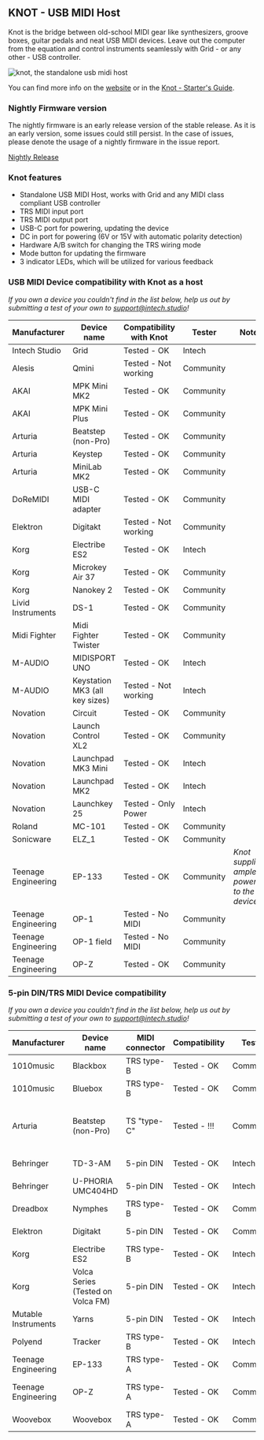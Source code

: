 ## KNOT - USB MIDI Host

Knot is the bridge between old-school MIDI gear like synthesizers, groove boxes, guitar pedals and neat USB MIDI devices. Leave out the computer from the equation and control instruments seamlessly with Grid - or any other - USB controller.

![knot, the standalone usb midi host](https://storage.googleapis.com/intechstudio-storage/knot_usb_midi_host-1.png)

You can find more info on the [website](https://intech.studio/shop/knot) or in the [Knot - Starter's Guide](https://docs.intech.studio/guides/guide/knot-start).


### Nightly Firmware version

The nightly firmware is an early release version of the stable release. As it is an early version, some issues could still persist. In the case of issues, please denote the usage of a nightly firmware in the issue report.

[Nightly Release](https://github.com/intechstudio/knot/raw/preview/Preview/Firmware/knot_esp32_nightly.uf2)

### Knot features

- Standalone USB MIDI Host, works with Grid and any MIDI class compliant USB controller
- TRS MIDI input port
- TRS MIDI output port
- USB-C port for powering, updating the device
- DC in port for powering (6V or 15V with automatic polarity detection)
- Hardware A/B switch for changing the TRS wiring mode
- Mode button for updating the firmware
- 3 indicator LEDs, which will be utilized for various feedback



### USB MIDI Device compatibility with Knot as a host

*If you own a device you couldn't find in the list below, help us out by submitting a test of your own to support@intech.studio!*

| Manufacturer | Device name | Compatibility with Knot | Tester | Note |
| ---- | ---- | ---- | ---- | --- |
|    Intech Studio  |   Grid         | Tested - OK | Intech | |
|    Alesis  | Qmini  |  Tested - Not working | Community | |
|    AKAI  | MPK Mini MK2  |  Tested - OK | Community | |
|    AKAI  | MPK Mini Plus  |  Tested - OK | Community | |
|    Arturia  | Beatstep (non-Pro)  |  Tested - OK | Community | |
|    Arturia  | Keystep  |  Tested - OK | Community | |
|    Arturia  | MiniLab MK2   |  Tested - OK | Community | |
|    DoReMIDI  | USB-C MIDI adapter  |  Tested - OK | Community | |
|    Elektron  | Digitakt |  Tested - Not working | Community | |
|    Korg  | Electribe ES2  |  Tested - OK | Intech | |
|    Korg  | Microkey Air 37  |  Tested - OK | Community | |
|    Korg  | Nanokey 2  |  Tested - OK | Community | |
|    Livid Instruments  | DS-1  |  Tested - OK | Community | |
|    Midi Fighter  | Midi Fighter Twister  |  Tested - OK | Community | |
|    M-AUDIO  |   MIDISPORT UNO         | Tested - OK | Intech | |
|    M-AUDIO | Keystation MK3 (all key sizes) | Tested - Not working | Intech | |
|    Novation  | Circuit   | Tested - OK | Community | |
|    Novation   | Launch Control XL2  | Tested - OK | Community | |
|    Novation   | Launchpad MK3 Mini  | Tested - OK | Intech | |
|    Novation  | Launchpad MK2     | Tested - OK | Intech | |
|    Novation  | Launchkey 25   | Tested - Only Power | Intech | |
|    Roland  | MC-101   | Tested - OK | Community | |
|    Sonicware  | ELZ_1  |  Tested - OK | Community | |
|    Teenage Engineering  | EP-133 |  Tested - OK | Community | *Knot supplies ample power to the device* |
|    Teenage Engineering  | OP-1  |  Tested - No MIDI | Community | |
|    Teenage Engineering  | OP-1 field |  Tested - No MIDI | Community | |
|    Teenage Engineering  | OP-Z |  Tested - OK | Community | |




### 5-pin DIN/TRS MIDI Device compatibility

*If you own a device you couldn't find in the list below, help us out by submitting a test of your own to support@intech.studio!*

| Manufacturer | Device name | MIDI connector |Compatibility | Tester | Note |
| ---- | ---- | ---- | ---- | ---- | --- |
| 1010music |   Blackbox | TRS type-B       | Tested - OK |  Community | |
| 1010music |   Bluebox | TRS type-B       | Tested - OK |  Community | |
| Arturia  | Beatstep (non-Pro) | TS "type-C" |  Tested - !!! | Community | *Needs 3.5mm TS to TRS adapter* |
|Behringer |   TD-3-AM | 5-pin DIN       | Tested - OK |  Intech | *With adapter* |
|Behringer |   U-PHORIA UMC404HD | 5-pin DIN     | Tested - OK | Intech | *With adapter* |
|   Dreadbox  | Nymphes  | TRS type-B  | Tested - OK | Community | |
|    Elektron  | Digitakt | 5-pin DIN | Tested - OK | Community | *With adapter* |
|   Korg  | Electribe ES2  | TRS type-B  | Tested - OK | Intech | |
|   Korg   | Volca Series (Tested on Volca FM)  |  5-pin DIN | Tested - OK | Intech | *With adapter* |
| Mutable Instruments |   Yarns | 5-pin DIN     | Tested - OK | Intech | *With adapter* |
|    Polyend  | Tracker  | TRS type-B | Tested - OK | Intech | |
|    Teenage Engineering  | EP-133 | TRS type-A | Tested - OK | Community |  |
|    Teenage Engineering  | OP-Z | TRS type-A | Tested - OK | Community | *With Line Module* |
|    Woovebox  | Woovebox | TRS type-A | Tested - OK | Community | |

<!---
### Community contributors

A big thank you to our community contributors for testing these devices:
- Michal
- Tibi


|    Dirtywave  | M8 Tracker  | TRS type-A | Untested | - |
|   Audiothingies   | Micromonsta 2  | TRS type-A | Untested | - |
|    Bastl Instruments  | Softpop SP2  | 5-pin DIN | Untested | - |
|    Elektron  | Octatrack  | 5-pin DIN | Untested | - |
|    Elektron  | Syntax  | 5-pin DIN | Untested | - |
|    Elektron  | Digitakt  | 5-pin DIN | Untested | - |
|    Elektron  | Digitone  | 5-pin DIN | Untested | - |
|    Elektron  | Analog Rytm  | 5-pin DIN | Untested | - |
|    Elektron  | Analog Four  | 5-pin DIN | Untested | - |
|    Elektron  | Analog Keys  | 5-pin DIN | Untested | - |
|    Elektron  | Model:Samples  | TRS type-A | Untested | - |
|    Elektron  | Model:Cycles  | TRS type-A | Untested | - |
|    Arturia  | Microfreak  | TRS type-A  | Untested | - |
--->
